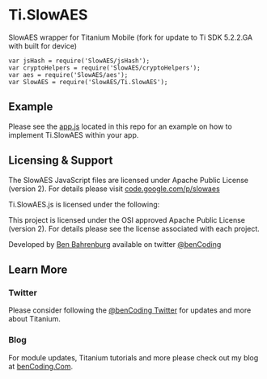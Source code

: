 <h1>Ti.SlowAES</h1>

SlowAES wrapper for Titanium Mobile (fork for update to Ti SDK 5.2.2.GA with built for device)

````
var jsHash = require('SlowAES/jsHash');
var cryptoHelpers = require('SlowAES/cryptoHelpers');
var aes = require('SlowAES/aes');
var SlowAES = require('SlowAES/Ti.SlowAES');
````

<h2>Example</h2>

Please see the [app.js](https://github.com/benbahrenburg/Ti.SlowAES/blob/master/app.js) located in this repo for an example on how to implement Ti.SlowAES within your app.

<h2>Licensing & Support</h2>

The SlowAES JavaScript files are licensed under Apache Public License (version 2). For details please visit [code.google.com/p/slowaes](https://code.google.com/p/slowaes/)

Ti.SlowAES.js is licensed under the following:

This project is licensed under the OSI approved Apache Public License (version 2). For details please see the license associated with each project.

Developed by [Ben Bahrenburg](http://bahrenburgs.com) available on twitter [@benCoding](http://twitter.com/benCoding)

<h2>Learn More</h2>

<h3>Twitter</h3>

Please consider following the [@benCoding Twitter](http://www.twitter.com/benCoding) for updates 
and more about Titanium.

<h3>Blog</h3>

For module updates, Titanium tutorials and more please check out my blog at [benCoding.Com](http://benCoding.com). 
